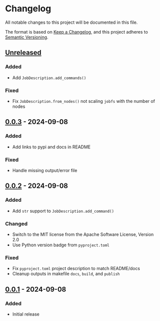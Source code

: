 # Changelog

All notable changes to this project will be documented in this file.

The format is based on [Keep a Changelog](https://keepachangelog.com/en/1.1.0/),
and this project adheres to [Semantic Versioning](https://semver.org/spec/v2.0.0.html).

## [Unreleased]

### Added

- Add `JobDescription.add_commands()`

### Fixed

- Fix `JobDescription.from_nodes()` not scaling `jobfs` with the number of nodes

## [0.0.3] - 2024-09-08

### Added

- Add links to pypi and docs in README

### Fixed

- Handle missing output/error file

## [0.0.2] - 2024-09-08

### Added

- Add `str` support to `JobDescription.add_command()`

### Changed

- Switch to the MIT license from the Apache Software License, Version 2.0
- Use Python version badge from `pyproject.toml`

### Fixed

- Fix `pyproject.toml` project description to match README/docs
- Cleanup outputs in makefile `docs`, `build`, and `publish`

## [0.0.1] - 2024-09-08

### Added

- Initial release

[unreleased]: https://github.com/MaterialsPhysicsANU/pbspy/compare/v0.0.3...HEAD
[0.0.3]: https://github.com/MaterialsPhysicsANU/pbspy/releases/tag/v0.0.3
[0.0.2]: https://github.com/MaterialsPhysicsANU/pbspy/releases/tag/v0.0.2
[0.0.1]: https://github.com/MaterialsPhysicsANU/pbspy/releases/tag/v0.0.1

